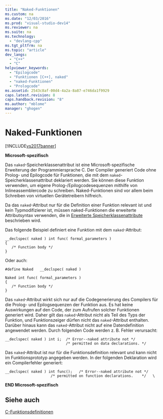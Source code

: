```yaml
---
title: "Naked-Funktionen"
ms.custom: na
ms.date: "12/03/2016"
ms.prod: "visual-studio-dev14"
ms.reviewer: na
ms.suite: na
ms.technology: 
  - "devlang-cpp"
ms.tgt_pltfrm: na
ms.topic: "article"
dev_langs: 
  - "C++"
  - "C"
helpviewer_keywords: 
  - "Epilogcode"
  - "Funktionen [C++], naked"
  - "naked-Funktionen"
  - "Prologcode"
ms.assetid: 2543c8af-00d4-4a2a-8a87-e746da1f9929
caps.latest.revision: 8
caps.handback.revision: "8"
ms.author: "mblome"
manager: "ghogen"
---
```

# Naked-Funktionen
[!INCLUDE[vs2017banner](../assembler/inline/includes/vs2017banner.md)]

**Microsoft\-spezifisch**  
  
 Das `naked`\-Speicherklassenattribut ist eine Microsoft\-spezifische Erweiterung der Programmiersprache C.  Der Compiler generiert Code ohne Prolog\- und Epilogcode für Funktionen, die mit dem `naked`\-Speicherklassenattribut deklariert werden.  Sie können diese Funktion verwenden, um eigene Prolog\-\/Epilogcodesequenzen mithilfe von Inlineassemblercode zu schreiben.  Naked\-Funktionen sind vor allem beim Schreiben von virtuellen Gerätetreibern hilfreich.  
  
 Da das `naked`\-Attribut nur für die Definition einer Funktion relevant ist und kein Typmodifizierer ist, müssen naked\-Funktionen die erweiterte Attributsyntax verwenden, die in [Erweiterte Speicherklassenattribute](../c-language/c-extended-storage-class-attributes.md) beschrieben wird.  
  
 Das folgende Beispiel definiert eine Funktion mit dem `naked`\-Attribut:  
  
```  
__declspec( naked ) int func( formal_parameters )  
{  
   /* Function body */  
}  
```  
  
 Oder auch:  
  
```  
#define Naked   __declspec( naked )  
  
Naked int func( formal_parameters )  
{  
   /* Function body */  
}  
```  
  
 Das `naked`\-Attribut wirkt sich nur auf die Codegenerierung des Compilers für die Prolog\- und Epilogsequenzen der Funktion aus.  Es hat keine Auswirkungen auf den Code, der zum Aufrufen solcher Funktionen generiert wird.  Daher gilt das `naked`\-Attribut nicht als Teil des Typs der Funktion, und Funktionszeiger dürfen nicht das `naked`\-Attribut enthalten.  Darüber hinaus kann das `naked`\-Attribut nicht auf eine Datendefinition angewendet werden.  Durch folgenden Code werden z. B. Fehler verursacht:  
  
```  
__declspec( naked ) int i;  /* Error--naked attribute not */  
                            /* permitted on data declarations. */  
```  
  
 Das `naked`\-Attribut ist nur für die Funktionsdefinition relevant und kann nicht im Funktionsprototyp angegeben werden.  In der folgenden Deklaration wird ein Compilerfehler generiert:  
  
```  
__declspec( naked ) int func();   /* Error--naked attribute not */  
                     /* permitted on function declarations.    */   \  
```  
  
 **END Microsoft\-spezifisch**  
  
## Siehe auch  
 [C\-Funktionsdefinitionen](../c-language/c-function-definitions.md)